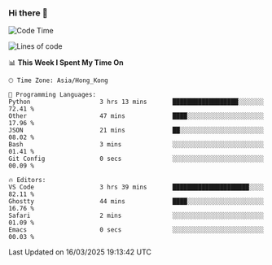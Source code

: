 ### Hi there 👋

<!--
**nicehiro/nicehiro** is a ✨ _special_ ✨ repository because its `README.md` (this file) appears on your GitHub profile.

Here are some ideas to get you started:

- 🔭 I’m currently working on ...
- 🌱 I’m currently learning ...
- 👯 I’m looking to collaborate on ...
- 🤔 I’m looking for help with ...
- 💬 Ask me about ...
- 📫 How to reach me: ...
- 😄 Pronouns: ...
- ⚡ Fun fact: ...
-->

<!--START_SECTION:waka-->
![Code Time](http://img.shields.io/badge/Code%20Time-357%20hrs%207%20mins-blue)

![Lines of code](https://img.shields.io/badge/From%20Hello%20World%20I%27ve%20Written-1.6%20million%20lines%20of%20code-blue)

📊 **This Week I Spent My Time On** 

```text
🕑︎ Time Zone: Asia/Hong_Kong

💬 Programming Languages: 
Python                   3 hrs 13 mins       ██████████████████░░░░░░░   72.41 % 
Other                    47 mins             ████░░░░░░░░░░░░░░░░░░░░░   17.96 % 
JSON                     21 mins             ██░░░░░░░░░░░░░░░░░░░░░░░   08.02 % 
Bash                     3 mins              ░░░░░░░░░░░░░░░░░░░░░░░░░   01.41 % 
Git Config               0 secs              ░░░░░░░░░░░░░░░░░░░░░░░░░   00.09 % 

🔥 Editors: 
VS Code                  3 hrs 39 mins       █████████████████████░░░░   82.11 % 
Ghostty                  44 mins             ████░░░░░░░░░░░░░░░░░░░░░   16.76 % 
Safari                   2 mins              ░░░░░░░░░░░░░░░░░░░░░░░░░   01.09 % 
Emacs                    0 secs              ░░░░░░░░░░░░░░░░░░░░░░░░░   00.03 % 
```


 Last Updated on 16/03/2025 19:13:42 UTC
<!--END_SECTION:waka-->
